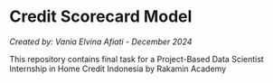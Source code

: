 # Credit Scorecard Model
_Created by: Vania Elvina Afiati - December 2024_

This repository contains final task for a Project-Based Data Scientist Internship in Home Credit Indonesia by Rakamin Academy
